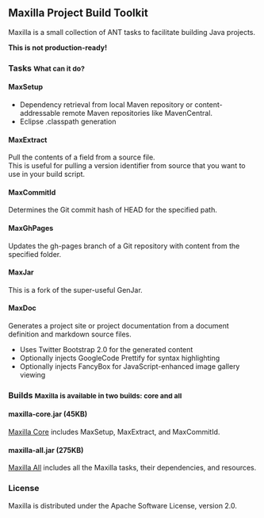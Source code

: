 ## Maxilla Project Build Toolkit

Maxilla is a small collection of ANT tasks to facilitate building Java projects.

**This is not production-ready!**

### Tasks <small>What can it do?</small>

#### MaxSetup

* Dependency retrieval from local Maven repository or content-addressable remote Maven repositories like MavenCentral.
* Eclipse .classpath generation

#### MaxExtract

Pull the contents of a field from a source file.  
This is useful for pulling a version identifier from source that you want to use in your build script.

#### MaxCommitId

Determines the Git commit hash of HEAD for the specified path.

#### MaxGhPages

Updates the gh-pages branch of a Git repository with content from the specified folder.

#### MaxJar

This is a fork of the super-useful GenJar.

#### MaxDoc

Generates a project site or project documentation from a document definition and markdown source files.

* Uses Twitter Bootstrap 2.0 for the generated content
* Optionally injects GoogleCode Prettify for syntax highlighting
* Optionally injects FancyBox for JavaScript-enhanced image gallery viewing

### Builds <small>Maxilla is available in two builds: core and all</small>

#### maxilla-core.jar (45KB)

[Maxilla Core](./maxilla-core.jar) includes MaxSetup, MaxExtract, and MaxCommitId.

#### maxilla-all.jar (275KB)

[Maxilla All](./maxilla-all.jar) includes all the Maxilla tasks, their dependencies, and resources.

### License

Maxilla is distributed under the Apache Software License, version 2.0.